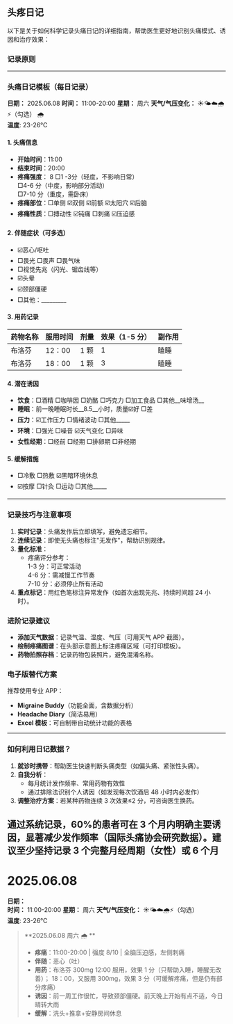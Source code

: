 ## 头疼日记

以下是关于如何科学记录头痛日记的详细指南，帮助医生更好地识别头痛模式、诱因和治疗效果：

### **记录原则**
---

### **头痛日记模板（每日记录）**
**日期：**  2025.06.08
**时间：**  11:00-20:00
**星期：**  周六
**天气/气压变化：** ☀️🌤️☁️🌧️⚡（勾选） 🌧️  
**温度**: 23-26℃

#### 1. **头痛信息**
- **开始时间**：11:00  
- **结束时间**：20:00  
- **疼痛强度**：  8
  □1   -3分（轻度，不影响日常）  
  □4-6 分（中度，影响部分活动）  
  □7-10 分（重度，需卧床）  
- **疼痛部位**：□单侧 ☑️双侧 ☑️前额 ☑️太阳穴 ☑️后脑  
- **疼痛性质**：□搏动性 ☑️钝痛 □刺痛 ☑️压迫感  

#### 2. **伴随症状**（可多选）
- ☑️恶心/呕吐  
- □畏光 □畏声 □畏气味  
- □视觉先兆（闪光、锯齿线等）  
- ☑️头晕
- ☑️颈部僵硬  
- □其他：_________  

#### 3. **用药记录**
| 药物名称 | 服用时间 | 剂量 | 效果（1-5 分） | 副作用 |
|----------|----------|------|--------------|--------|
| 布洛芬        |  12：00         | 1 颗     |  1            | 瞌睡       |
| 布洛芬        |  18：00         | 1 颗     |  3            | 瞌睡       |

#### 4. **潜在诱因**
- **饮食**：□酒精 □咖啡因 □奶酪 □巧克力 □加工食品 □其他__味增汤__  
- **睡眠**：前一晚睡眠时长__8.5__小时，质量☑️好 □差  
- **压力**：☑️工作压力 □情绪波动 □其他_____  
- **环境**：□强光 □噪音 ☑️天气变化 □异味  
- **女性经期**：□经前 □经期 □排卵期 □非经期  

#### 5. **缓解措施**
- □冷敷 □热敷 ☑️黑暗环境休息  
- ☑️按摩 □针灸 □运动 □其他_____  

---

### **记录技巧与注意事项**
1. **实时记录**：头痛发作后立即填写，避免遗忘细节。  
2. **连续记录**：即使无头痛也标注"无发作"，帮助识别规律。  
3. **量化标准**：  
   - 疼痛评分参考：  
     1-3 分：可正常活动  
     4-6 分：需减慢工作节奏  
     7-10 分：必须停止所有活动  
4. **重点标记**：用红色笔标注异常发作（如首次出现先兆、持续时间超 24 小时）。  

### **进阶记录建议**
- **添加天气数据**：记录气温、湿度、气压（可用天气 APP 截图）。  
- **绘制疼痛图谱**：在头部示意图上标注疼痛区域（可打印模板）。  
- **药物拍照存档**：记录药物包装照片，避免混淆名称。  

### **电子版替代方案**
推荐使用专业 APP：  
- **Migraine Buddy**（功能全面，含数据分析）  
- **Headache Diary**（简洁易用）  
- **Excel 模板**：可自制带自动统计功能的表格  

---

### **如何利用日记数据？**
1. **就诊时携带**：帮助医生快速判断头痛类型（如偏头痛、紧张性头痛）。  
2. **自我分析**：  
   - 每月统计发作频率、常用药物有效性  
   - 通过排除法识别个人诱因（如发现每次饮酒后 48 小时内必发作）  
3. **调整治疗方案**：若某种药物连续 3 次效果≤2 分，可咨询医生换药。  

通过系统记录，60%的患者可在 3 个月内明确主要诱因，显著减少发作频率（国际头痛协会研究数据）。建议至少坚持记录 3 个完整月经周期（女性）或 6 个月
---


# 2025.06.08

**日期：**  
**时间：**  11:00-20:00
**星期：**  周六
**天气/气压变化：** ☀️🌤️☁️🌧️⚡（勾选）  
**温度**: 23-26℃ 
> **2025.06.08 周六 🌧️ **  
> - **疼痛**：11:00-20:00 | 强度 8/10 | 全脑压迫感，左侧刺痛 
> - **伴随**：恶心（吐）  
> - **用药**：布洛芬 300mg 12:00 服用，效果 1 分（只帮助入睡，睡醒无改善）； 18：00，又服用 300mg，效果 3 分（可缓解疼痛，但是仍有部分疼痛） 
> - **诱因**：前一周工作很忙，导致颈部僵硬。前天晚上开始有点不适，今日晴转大雨  
> - **缓解**：洗头+推拿+安静房间休息 